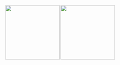 <a href="https://github.com/conao3">
  <img align="left" height="170px" src="https://github-readme-stats.vercel.app/api?username=conao3&show_icons=true&theme=dracula" />
</a>
<a href="https://github.com/conao3">
  <img align="left" height="170px" src="https://github-readme-stats.vercel.app/api/top-langs/?username=conao3&layout=compact&show_icons=true&theme=dracula" />
</a>
